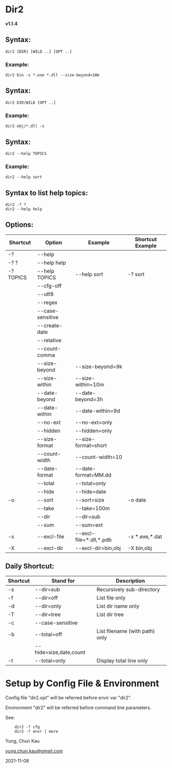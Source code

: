 # Dir2
**v1.1.4**

## Syntax:
	dir2 [DIR] [WILD ..] [OPT ..]

### Example:
	dir2 bin -s *.exe *.dll --size-beyond=10m

## Syntax:
	dir2 DIR/WILD [OPT ..]

### Example:
	dir2 obj/*.dll -s

## Syntax:
	dir2 --help TOPICS

### Example:
	dir2 --help sort

## Syntax to list help topics:
	dir2 -? ?
	dir2 --help help

## Options:

| Shortcut | Option           | Example                 | Shortcut Example |
| -------- | ------           | -------                 | ---------------- |
| -?       | --help           |                         |                  |
| -? ?     | --help help      |                         |                  |
| -? TOPICS | --help TOPICS   | --help sort             | -? sort          | 
|          | --cfg-off        |                         |                  |
|          | --utf8           |                         |                  |
|          | --regex          |                         |                  |
|          | --case-sensitive |                         |                  |
|          | --create-date    |                         |                  |
|          | --relative       |                         |                  |
|          | --count-comma    |                         |                  |
|          | --size-beyond    | --size-beyond=9k        |                  |
|          | --size-within    | --size-within=10m       |                  |
|          | --date-beyond    | --date-beyond=3h        |                  |
|          | --date-within    | --date-within=9d        |                  |
|          | --no-ext         | --no-ext=only           |                  |
|          | --hidden         | --hidden=only           |                  |
|          | --size-format    | --size-format=short     |                  |
|          | --count-width    | --count-width=10        |                  |
|          | --date-format    | --date-format=MM.dd     |                  |
|          | --total          | --total=only            |                  |
|          | --hide           | --hide=date             |                  |
| -o       | --sort           | --sort=size             | -o date          |
|          | --take           | --take=100m             |                  |
|          | --dir            | --dir=sub               |                  |
|          | --sum            | --sum=ext               |                  |
| -x       | --excl-file      | --excl-file=\*.dll,\*.pdb | -x \*.exe,\*.dat   |
| -X       | --excl-dir       | --excl-dir=bin,obj      | -X bin,obj       |


## Daily Shortcut:

| Shortcut | Stand for              | Description                    |
| -------- | ---------              | -----------                    |
| -s       | --dir=sub              | Recursively sub-directory      |
| -f       | --dir=off              | List file only                 |
| -d       | --dir=only             | List dir name only             |
| -T       | --dir=tree             | List dir tree                  |
| -c       | --case-sensitive       |                                |
| -b       | --total=off            | List filename (with path) only |
|          | --hide=size,date,count |                                |
| -t       | --total=only           | Display total line only        |

# Setup by Config File & Environment
 
Config file "dir2.opt" will be referred before envir var "dir2".

Environment "dir2" will be referred before command line parameters.

See:

		dir2 -? cfg
		dir2 -? envr | more

Yung, Chun Kau

<yung.chun.kau@gmail.com>

2021-11-08
